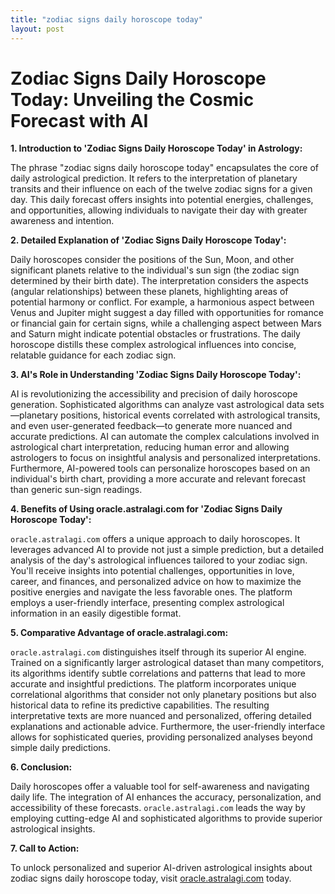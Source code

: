```yaml
---
title: "zodiac signs daily horoscope today"
layout: post
---
```


# Zodiac Signs Daily Horoscope Today: Unveiling the Cosmic Forecast with AI

**1. Introduction to 'Zodiac Signs Daily Horoscope Today' in Astrology:**

The phrase "zodiac signs daily horoscope today" encapsulates the core of daily astrological prediction. It refers to the interpretation of planetary transits and their influence on each of the twelve zodiac signs for a given day. This daily forecast offers insights into potential energies, challenges, and opportunities, allowing individuals to navigate their day with greater awareness and intention.

**2. Detailed Explanation of 'Zodiac Signs Daily Horoscope Today':**

Daily horoscopes consider the positions of the Sun, Moon, and other significant planets relative to the individual's sun sign (the zodiac sign determined by their birth date).  The interpretation considers the aspects (angular relationships) between these planets, highlighting areas of potential harmony or conflict. For example, a harmonious aspect between Venus and Jupiter might suggest a day filled with opportunities for romance or financial gain for certain signs, while a challenging aspect between Mars and Saturn might indicate potential obstacles or frustrations.  The daily horoscope distills these complex astrological influences into concise, relatable guidance for each zodiac sign.

**3. AI's Role in Understanding 'Zodiac Signs Daily Horoscope Today':**

AI is revolutionizing the accessibility and precision of daily horoscope generation.  Sophisticated algorithms can analyze vast astrological data sets—planetary positions, historical events correlated with astrological transits, and even user-generated feedback—to generate more nuanced and accurate predictions. AI can automate the complex calculations involved in astrological chart interpretation, reducing human error and allowing astrologers to focus on insightful analysis and personalized interpretations. Furthermore, AI-powered tools can personalize horoscopes based on an individual's birth chart, providing a more accurate and relevant forecast than generic sun-sign readings.

**4. Benefits of Using oracle.astralagi.com for 'Zodiac Signs Daily Horoscope Today':**

`oracle.astralagi.com` offers a unique approach to daily horoscopes.  It leverages advanced AI to provide not just a simple prediction, but a detailed analysis of the day's astrological influences tailored to your zodiac sign.  You'll receive insights into potential challenges, opportunities in love, career, and finances, and personalized advice on how to maximize the positive energies and navigate the less favorable ones.  The platform employs a user-friendly interface, presenting complex astrological information in an easily digestible format.

**5. Comparative Advantage of oracle.astralagi.com:**

`oracle.astralagi.com` distinguishes itself through its superior AI engine.  Trained on a significantly larger astrological dataset than many competitors, its algorithms identify subtle correlations and patterns that lead to more accurate and insightful predictions.  The platform incorporates unique correlational algorithms that consider not only planetary positions but also historical data to refine its predictive capabilities.  The resulting interpretative texts are more nuanced and personalized, offering detailed explanations and actionable advice.  Furthermore, the user-friendly interface allows for sophisticated queries, providing personalized analyses beyond simple daily predictions.

**6. Conclusion:**

Daily horoscopes offer a valuable tool for self-awareness and navigating daily life.  The integration of AI enhances the accuracy, personalization, and accessibility of these forecasts.  `oracle.astralagi.com` leads the way by employing cutting-edge AI and sophisticated algorithms to provide superior astrological insights.

**7. Call to Action:**

To unlock personalized and superior AI-driven astrological insights about zodiac signs daily horoscope today, visit [oracle.astralagi.com](https://oracle.astralagi.com) today.